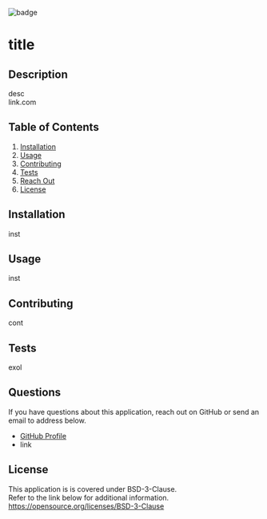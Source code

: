 
  ![badge](https://img.shields.io/badge/License-BSD-brightgreen)
  # title
  ## Description
  desc  
  link.com
  ## Table of Contents
  1. [Installation](#installation)
  1. [Usage](#usage)
  1. [Contributing](#contributing)
  1. [Tests](#tests)
  1. [Reach Out](#questions)
  1. [License](#license)
  ## Installation <a name="installation"></a>
  inst
  ## Usage <a name="usage"></a>
  inst
  ## Contributing <a name="contributing"></a>
  cont
  ## Tests <a name="tests"></a>
  exol
  ## Questions <a name="questions"></a>
  If you have questions about this application, reach out on GitHub or send an email to address below.  
  - [GitHub Profile](github.com/username)
  - link
  ## License <a name="license"></a>
  This application is is covered under BSD-3-Clause.  
      Refer to the link below for additional information.  
      https://opensource.org/licenses/BSD-3-Clause
  
